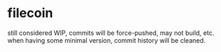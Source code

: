 # filecoin

still considered WIP, commits will be force-pushed, may not build, etc.
when having some minimal version, commit history will be cleaned.